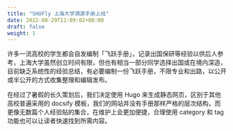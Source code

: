 ```yaml
---
title: "SHUFly 上海大学溯源手册上线"
date: 2022-08-29T11:09:02+08:00
draft: false
weight: 1
---
```


许多一流高校的学生都会自发编制「飞跃手册」，记录出国保研等经验以供后人参考，上海大学虽然创立时间有限，但也有相当一部分同学选择出国或在境内深造，目前缺乏系统性的经验总结，有必要编制一份飞跃手册，不限专业和出路，以公开或半公开的方式收集整理和编辑发布。

在经过了暑假的长久策划后，我们决定使用 Hugo 来生成静态网页，区别于其他高校普遍采用的 docsify 模板，我们的网站并没有手册那样严格的层次结构，而更像无数篇个人经验贴的集合，在维护上会更加便捷，合理使用 category 和 tag 功能也可以让读者快速找到所需内容。
